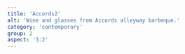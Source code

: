 ```yaml
---
title: 'Accords2'
alt: 'Wine and glasses from Accords alleyway barbeque.'
category: 'contemporary'
group: 2
aspect: '3:2'
---
```

